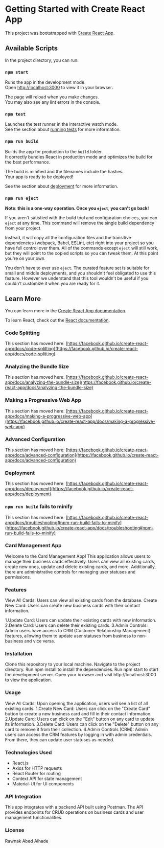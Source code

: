 # Getting Started with Create React App

This project was bootstrapped with [Create React App](https://github.com/facebook/create-react-app).

## Available Scripts

In the project directory, you can run:

### `npm start`

Runs the app in the development mode.\
Open [http://localhost:3000](http://localhost:3000) to view it in your browser.

The page will reload when you make changes.\
You may also see any lint errors in the console.

### `npm test`

Launches the test runner in the interactive watch mode.\
See the section about [running tests](https://facebook.github.io/create-react-app/docs/running-tests) for more information.

### `npm run build`

Builds the app for production to the `build` folder.\
It correctly bundles React in production mode and optimizes the build for the best performance.

The build is minified and the filenames include the hashes.\
Your app is ready to be deployed!

See the section about [deployment](https://facebook.github.io/create-react-app/docs/deployment) for more information.

### `npm run eject`

**Note: this is a one-way operation. Once you `eject`, you can't go back!**

If you aren't satisfied with the build tool and configuration choices, you can `eject` at any time. This command will remove the single build dependency from your project.

Instead, it will copy all the configuration files and the transitive dependencies (webpack, Babel, ESLint, etc) right into your project so you have full control over them. All of the commands except `eject` will still work, but they will point to the copied scripts so you can tweak them. At this point you're on your own.

You don't have to ever use `eject`. The curated feature set is suitable for small and middle deployments, and you shouldn't feel obligated to use this feature. However we understand that this tool wouldn't be useful if you couldn't customize it when you are ready for it.

## Learn More

You can learn more in the [Create React App documentation](https://facebook.github.io/create-react-app/docs/getting-started).

To learn React, check out the [React documentation](https://reactjs.org/).

### Code Splitting

This section has moved here: [https://facebook.github.io/create-react-app/docs/code-splitting](https://facebook.github.io/create-react-app/docs/code-splitting)

### Analyzing the Bundle Size

This section has moved here: [https://facebook.github.io/create-react-app/docs/analyzing-the-bundle-size](https://facebook.github.io/create-react-app/docs/analyzing-the-bundle-size)

### Making a Progressive Web App

This section has moved here: [https://facebook.github.io/create-react-app/docs/making-a-progressive-web-app](https://facebook.github.io/create-react-app/docs/making-a-progressive-web-app)

### Advanced Configuration

This section has moved here: [https://facebook.github.io/create-react-app/docs/advanced-configuration](https://facebook.github.io/create-react-app/docs/advanced-configuration)

### Deployment

This section has moved here: [https://facebook.github.io/create-react-app/docs/deployment](https://facebook.github.io/create-react-app/docs/deployment)

### `npm run build` fails to minify

This section has moved here: [https://facebook.github.io/create-react-app/docs/troubleshooting#npm-run-build-fails-to-minify](https://facebook.github.io/create-react-app/docs/troubleshooting#npm-run-build-fails-to-minify)

### Card Management App

Welcome to the Card Management App! This application allows users to manage their business cards effectively. Users can view all existing cards, create new ones, update and delete existing cards, and more. Additionally, there are administrative controls for managing user statuses and permissions.

### Features

View All Cards: Users can view all existing cards from the database.
Create New Card: Users can create new business cards with their contact information.

1.Update Card: Users can update their existing cards with new information.
2.Delete Card: Users can delete their existing cards.
3.Admin Controls: Admin users have access to CRM (Customer Relationship Management) features, allowing them to update user statuses from business to non-business and vice versa.

### Installation

Clone this repository to your local machine.
Navigate to the project directory.
Run npm install to install the dependencies.
Run npm start to start the development server.
Open your browser and visit http://localhost:3000 to view the application.

### Usage

View All Cards: Upon opening the application, users will see a list of all existing cards.
1.Create New Card: Users can click on the "Create Card" button to create a new business card and fill in their contact information.
2.Update Card: Users can click on the "Edit" button on any card to update its information.
3.Delete Card: Users can click on the "Delete" button on any card to remove it from their collection.
4.Admin Controls (CRM): Admin users can access the CRM features by logging in with admin credentials. From there, they can update user statuses as needed.

### Technologies Used

- React.js
- Axios for HTTP requests
- React Router for routing
- Context API for state management
- Material-UI for UI components

### API Integration

This app integrates with a backend API built using Postman. The API provides endpoints for CRUD operations on business cards and user management functionalities.

### License

Rawnak Abed Alhade
